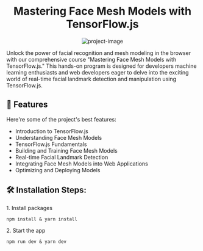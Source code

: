 <h1 align="center" id="title">Mastering Face Mesh Models with TensorFlow.js</h1>

<p align="center"><img src="https://img.youtube.com/vi/E7c9bNXZzKw/sddefault.jpg" alt="project-image"></p>

<p id="description">Unlock the power of facial recognition and mesh modeling in the browser with our comprehensive course "Mastering Face Mesh Models with TensorFlow.js." This hands-on program is designed for developers machine learning enthusiasts and web developers eager to delve into the exciting world of real-time facial landmark detection and manipulation using TensorFlow.js.</p>

  
  
<h2>🧐 Features</h2>

Here're some of the project's best features:

*   Introduction to TensorFlow.js
*   Understanding Face Mesh Models
*   TensorFlow.js Fundamentals
*   Building and Training Face Mesh Models
*   Real-time Facial Landmark Detection
*   Integrating Face Mesh Models into Web Applications
*   Optimizing and Deploying Models

<h2>🛠️ Installation Steps:</h2>

<p>1. Install packages</p>

```
npm install & yarn install
```

<p>2. Start the app</p>

```
npm run dev & yarn dev
```
